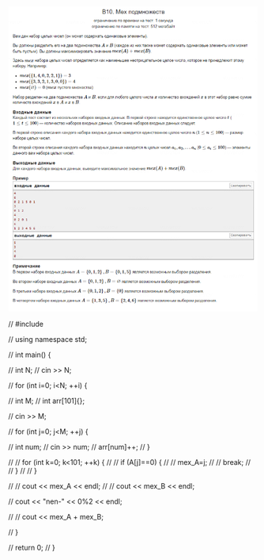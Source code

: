 ![alt text](image.png)



// #include <iostream>

// using namespace std;

// int main() {

//     int N;
//     cin >> N;


//     for (int i=0; i<N; ++i) {

//         int M;
//         int arr[101]{};

//         cin >> M;

//         for (int j=0; j<M; ++j) {

//             int num;
//             cin >> num;
//             arr[num]++;
//         }

//         // for (int k=0; k<101; ++k) {
//         //     if (A[j]==0) {
//         //         mex_A=j;
//         //         break;
//         //         }
//         // }

//         // cout << mex_A << endl;
//         // cout << mex_B << endl;

//         cout << "nen-" << 0%2 << endl;

//         // cout << mex_A + mex_B;



//     }








//     return 0;
// }











